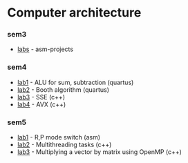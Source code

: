 # Computer architecture
### sem3
- [labs](https://github.com/SingularityUrBrain/Asm-projects) - asm-projects
### sem4
- [lab1](https://github.com/SingularityUrBrain/computer-architecture-labs/tree/master/sem4/lab1) - ALU for sum, subtraction (quartus)
- [lab2](https://github.com/SingularityUrBrain/computer-architecture-labs/tree/master/sem4/lab2) - Booth algorithm (quartus)
- [lab3](https://github.com/SingularityUrBrain/computer-architecture-labs/tree/master/sem4/lab3) - SSE (c++)
- [lab4](https://github.com/SingularityUrBrain/computer-architecture-labs/tree/master/sem4/lab4) - AVX (c++)
### sem5
- [lab1](https://github.com/SingularityUrBrain/computer-architecture-labs/tree/master/sem5/lab1) - R,P mode switch (asm)
- [lab2](https://github.com/SingularityUrBrain/computer-architecture-labs/tree/master/sem5/lab2) - Multithreading tasks (c++)
- [lab3](https://github.com/SingularityUrBrain/computer-architecture-labs/tree/master/sem5/lab3) - Multiplying a vector by matrix using OpenMP (c++)
